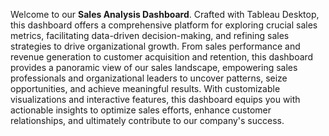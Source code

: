 Welcome to our **Sales Analysis Dashboard**. Crafted with Tableau Desktop, this dashboard offers a comprehensive platform for exploring crucial sales metrics, facilitating data-driven
decision-making, and refining sales strategies to drive organizational growth. From sales performance and revenue generation to customer acquisition and retention, this dashboard
provides a panoramic view of our sales landscape, empowering sales professionals and organizational leaders to uncover patterns, seize opportunities, and achieve meaningful results.
With customizable visualizations and interactive features, this dashboard equips you with actionable insights to optimize sales efforts, enhance customer relationships, and ultimately
contribute to our company's success.
